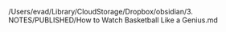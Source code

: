 /Users/evad/Library/CloudStorage/Dropbox/obsidian/3. NOTES/PUBLISHED/How to Watch Basketball Like a Genius.md